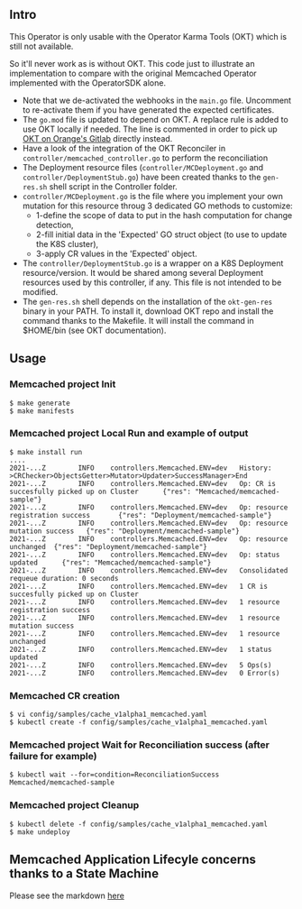 ## Intro

This Operator is only usable with the Operator Karma Tools (OKT) which is still not available.

So it'll never work as is without OKT. This code just to illustrate an implementation to compare with the original Memcached Operator implemented with the OperatorSDK alone.

+ Note that we de-activated the webhooks in the `main.go` file. Uncomment to re-activate them if you have generated the expected certificates.
+ The `go.mod` file is updated to depend on OKT. A replace rule is added to use OKT locally if needed. The line is commented in order to pick up [OKT on Orange's Gitlab](https://gitlab.....orange/dbmsprivate/operators/okt) directly instead.
+ Have a look of the integration of the OKT Reconciler in `controller/memcached_controller.go` to perform the reconciliation
+ The Deployment resource files (`controller/MCDeployment.go` and `controller/DeploymentStub.go`) have been created thanks to the `gen-res.sh` shell script in the Controller folder. 
+ `controller/MCDeployment.go` is the file where you implement your own mutation for this resource throug 3 dedicated GO methods to customize:
  + 1-define the scope of data to put in the hash computation for change detection, 
  + 2-fill initial data in the 'Expected' GO struct object (to use to update the K8S cluster),  
  + 3-apply CR values in the 'Expected' object. 
+ The `controller/DeploymentStub.go` is a wrapper on a K8S Deployment resource/version. It would be shared among several Deployment resources used by this controller, if any. This file is not intended to be modified. 
+ The `gen-res.sh` shell depends on the installation of the `okt-gen-res` binary in your PATH. To install it, download OKT repo and install the command thanks to the Makefile. It will install the command in $HOME/bin (see OKT documentation).


## Usage

### Memcached project Init

    $ make generate
    $ make manifests

### Memcached project Local Run and example of output

    $ make install run
    ....
    2021-...Z        INFO    controllers.Memcached.ENV=dev   History: >CRChecker>ObjectsGetter>Mutator>Updater>SuccessManager>End
    2021-...Z        INFO    controllers.Memcached.ENV=dev   Op: CR is succesfully picked up on Cluster      {"res": "Memcached/memcached-sample"}
    2021-...Z        INFO    controllers.Memcached.ENV=dev   Op: resource registration success       {"res": "Deployment/memcached-sample"}
    2021-...Z        INFO    controllers.Memcached.ENV=dev   Op: resource mutation success   {"res": "Deployment/memcached-sample"}
    2021-...Z        INFO    controllers.Memcached.ENV=dev   Op: resource unchanged  {"res": "Deployment/memcached-sample"}
    2021-...Z        INFO    controllers.Memcached.ENV=dev   Op: status updated      {"res": "Memcached/memcached-sample"}
    2021-...Z        INFO    controllers.Memcached.ENV=dev   Consolidated requeue duration: 0 seconds
    2021-...Z        INFO    controllers.Memcached.ENV=dev   1 CR is succesfully picked up on Cluster
    2021-...Z        INFO    controllers.Memcached.ENV=dev   1 resource registration success
    2021-...Z        INFO    controllers.Memcached.ENV=dev   1 resource mutation success
    2021-...Z        INFO    controllers.Memcached.ENV=dev   1 resource unchanged
    2021-...Z        INFO    controllers.Memcached.ENV=dev   1 status updated
    2021-...Z        INFO    controllers.Memcached.ENV=dev   5 Ops(s)
    2021-...Z        INFO    controllers.Memcached.ENV=dev   0 Error(s)


### Memcached CR creation

    $ vi config/samples/cache_v1alpha1_memcached.yaml
    $ kubectl create -f config/samples/cache_v1alpha1_memcached.yaml

### Memcached project Wait for Reconciliation success (after failure for example)

    $ kubectl wait --for=condition=ReconciliationSuccess Memcached/memcached-sample

### Memcached project Cleanup

    $ kubectl delete -f config/samples/cache_v1alpha1_memcached.yaml
    $ make undeploy


## Memcached Application Lifecyle concerns thanks to a State Machine

Please see the markdown [here](https://github.com/tapairmax/memcached-operator-with-okt/blob/master/controllers/LATER-AppStateMachine.md)
